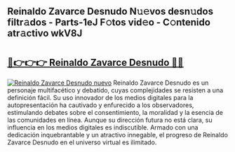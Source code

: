 ## Reinaldo Zavarce Desnudo N𝚞𝚎vos desn𝚞dos filtr𝚊dos - Parts-1eJ F𝚘tos vid𝚎o - C𝚘ntenido atr𝚊ctivo wkV8J

# <h2><a href="http://mbc0pf.tromn.icu/?c=Reinaldo+Zavarce+Desnudo">🔗👉👉👉 Reinaldo Zavarce Desnudo 🔗🔗</a></h2>

[![Reinaldo Zavarce Desnudo nuevo](https://i.imgur.com/pEAQMta.gif)](http://mbc0pf.tromn.icu/?c=Reinaldo+Zavarce+Desnudo)
Reinaldo Zavarce Desnudo es un personaje multifacético y debatido, cuyas complejidades se resisten a una definición fácil.  Su uso innovador de los medios digitales para la autopresentación ha cautivado y enfurecido a los observadores, estimulando debates sobre el consentimiento, la moralidad y la esencia de las comunidades en línea. Aunque su dirección futura no está clara, su influencia en los medios digitales es indiscutible. Armado con una dedicación inquebrantable y un atractivo innegable, el progreso de Reinaldo Zavarce Desnudo en el universo virtual es ilimitado.
